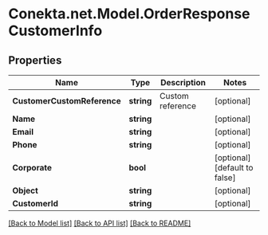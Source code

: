 # Conekta.net.Model.OrderResponseCustomerInfo

## Properties

Name | Type | Description | Notes
------------ | ------------- | ------------- | -------------
**CustomerCustomReference** | **string** | Custom reference | [optional] 
**Name** | **string** |  | [optional] 
**Email** | **string** |  | [optional] 
**Phone** | **string** |  | [optional] 
**Corporate** | **bool** |  | [optional] [default to false]
**Object** | **string** |  | [optional] 
**CustomerId** | **string** |  | [optional] 

[[Back to Model list]](../README.md#documentation-for-models) [[Back to API list]](../README.md#documentation-for-api-endpoints) [[Back to README]](../README.md)

